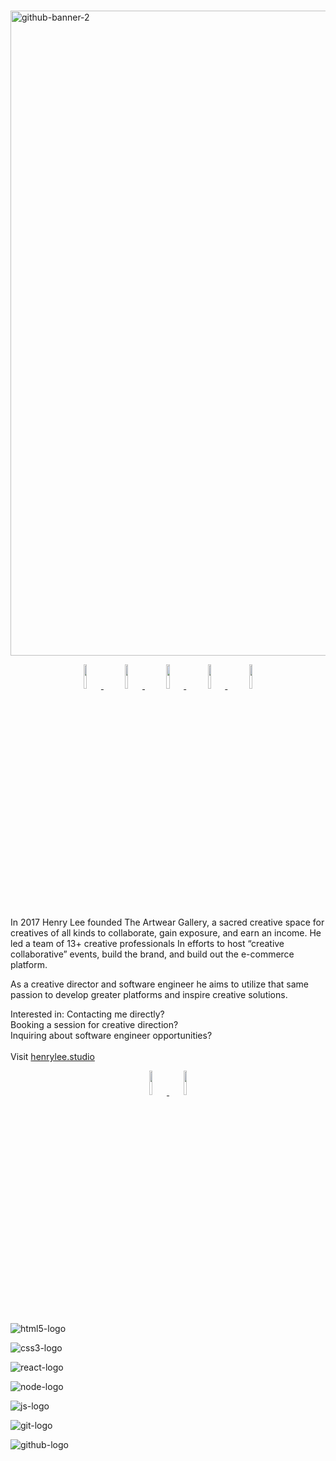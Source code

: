 # 

<a href = "https://henrylee.studio/"><a href = "https://henrylee.studio/">
<img width="1032" alt="github-banner-2" src="https://user-images.githubusercontent.com/101936420/171940001-352d1d91-92a6-410d-b768-c22ceebf646d.png"
alt = "Portfolio" alt = "Portfolio"></a>

<p align="center">
  <a href="https://henrylee.studio/" target="_blank">
    <img src="https://user-images.githubusercontent.com/101936420/172000054-7df36c23-7223-488f-8ecd-9f6bb4a79ff4.png" width="10%"/>
  </a>
&nbsp&nbsp
  <a href="https://www.linkedin.com/in/henry-lee-studio/" target="_blank">
    <img src="https://user-images.githubusercontent.com/101936420/172000064-68bffe39-7735-44bf-8b9e-5228913c5eed.png" width="10%"/>
  </a>
&nbsp&nbsp
  <a href="https://twitter.com/henryleestudio" target="_blank">
    <img src="https://user-images.githubusercontent.com/101936420/172000066-76823694-4946-4c18-9b6c-866c9428a49c.png" width="10%"/>
  </a>
&nbsp&nbsp
  <a href="https://angel.co/u/henry-lee-studio" target="_blank">
      <img src="https://user-images.githubusercontent.com/101936420/172000074-c75d3108-337c-4756-8a45-f05912613242.png" width="10%"/>
  </a>
&nbsp&nbsp
  <a href="https://docs.google.com/document/d/11bE3jL_fGmSpUj5IAVL7uvYC7NxaE7yJhx3ftZXw0As/edit" target="_blank">
      <img src="https://user-images.githubusercontent.com/101936420/172000081-20e4d8e7-7785-4e19-94a9-4be5cf40506c.png" width="10%"/>
  </a>
  </p>

In 2017 Henry Lee founded The Artwear Gallery, a sacred creative space for creatives of all kinds to collaborate, gain exposure, and earn an income. He led a team of 13+ creative professionals In efforts to host “creative collaborative” events, build the brand, and build out the e-commerce platform.

As a creative director and software engineer he aims to utilize that same passion to develop greater platforms and inspire creative solutions.

Interested in:
Contacting me directly? <br>
Booking a session for creative direction? <br>
Inquiring about software engineer opportunities? <br>
<br>
Visit <a href = "https://henrylee.studio/">henrylee.studio</a>

<p align="center">
  <a href="https://henrylee.studio/" target="_blank">
    <img src="https://user-images.githubusercontent.com/101936420/175752566-bcb24006-569a-4ed6-991d-25793db22dd3.png" width="10%"/>
  </a>

  <a href="https://henrylee.studio/" target="_blank">
    <img src="https://user-images.githubusercontent.com/101936420/175752566-bcb24006-569a-4ed6-991d-25793db22dd3.png" width="10%"/>
  </a>

</p>

![html5-logo](https://user-images.githubusercontent.com/101936420/175752566-bcb24006-569a-4ed6-991d-25793db22dd3.png)

![css3-logo](https://user-images.githubusercontent.com/101936420/175752569-35e46914-6b83-4e30-9a56-95a21c11eb54.png)

![react-logo](https://user-images.githubusercontent.com/101936420/175752553-5e633f17-ad7e-4226-af52-66bcc23b79d6.png)

![node-logo](https://user-images.githubusercontent.com/101936420/175752559-35fd16cb-9972-451a-a2c5-ed6c2cdbbb5f.png)

![js-logo](https://user-images.githubusercontent.com/101936420/175752590-77571b58-d3bb-4d4f-b334-6e7b724c9f2e.png)

![git-logo](https://user-images.githubusercontent.com/101936420/175752599-1fed0463-9123-4573-95fe-193ea6a4b7af.png)

![github-logo](https://user-images.githubusercontent.com/101936420/175752607-96bf6364-e6ee-4d28-af4d-acf6f1f93203.png)


